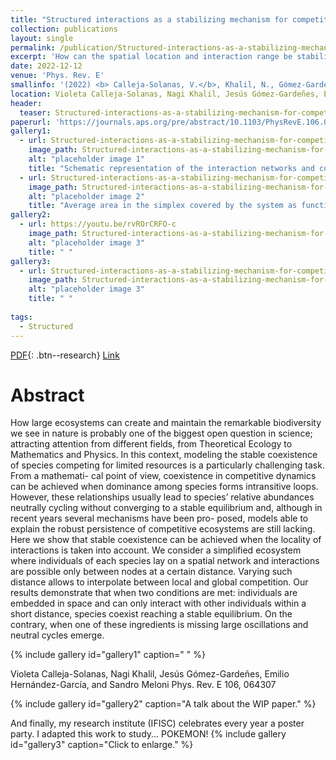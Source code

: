 ```yaml
---
title: "Structured interactions as a stabilizing mechanism for competitive ecosystems"
collection: publications
layout: single
permalink: /publication/Structured-interactions-as-a-stabilizing-mechanism-for-competitive-ecosystems/
excerpt: 'How can the spatial location and interaction range be stabilizing?'
date: 2022-12-12
venue: 'Phys. Rev. E'
smallinfo: '(2022) <b> Calleja-Solanas, V.</b>, Khalil, N., Gómez-Gardeñes, J., Hernández-García, E. & Meloni, S., <b><i>Phys Rev E</i></b>'
location: Violeta Calleja-Solanas, Nagi Khalil, Jesús Gómez-Gardeñes, Emilio Hernández-García, Sandro Meloni
header:
  teaser: Structured-interactions-as-a-stabilizing-mechanism-for-competitive-ecosystems/fig1.png
paperurl: 'https://journals.aps.org/pre/abstract/10.1103/PhysRevE.106.064307'
gallery1:
  - url: Structured-interactions-as-a-stabilizing-mechanism-for-competitive-ecosystems/fig1.png
    image_path: Structured-interactions-as-a-stabilizing-mechanism-for-competitive-ecosystems/fig1.png
    alt: "placeholder image 1"
    title: "Schematic representation of the interaction networks and competitive dynamics."
  - url: Structured-interactions-as-a-stabilizing-mechanism-for-competitive-ecosystems/fig3.png
    image_path: Structured-interactions-as-a-stabilizing-mechanism-for-competitive-ecosystems/fig3.png
    alt: "placeholder image 2"
    title: "Average area in the simplex covered by the system as function of average degree, for different networks."
gallery2:
  - url: https://youtu.be/rvROrCRFO-c
    image_path: Structured-interactions-as-a-stabilizing-mechanism-for-competitive-ecosystems/video.png
    alt: "placeholder image 3"
    title: " "
gallery3:
  - url: Structured-interactions-as-a-stabilizing-mechanism-for-competitive-ecosystems/pokemon.jpeg
    image_path: Structured-interactions-as-a-stabilizing-mechanism-for-competitive-ecosystems/pokemon.jpeg
    alt: "placeholder image 3"
    title: " "
 
tags:
  - Structured
---
```


[PDF](https://violetavivi.github.io/files/PhysRevE.106.064307.pdf){: .btn--research}  [Link](https://journals.aps.org/pre/abstract/10.1103/PhysRevE.106.064307)

# Abstract
How large ecosystems can create and maintain the remarkable
biodiversity we see in nature is probably one of the biggest open question in science; attracting attention from
different fields, from Theoretical Ecology to Mathematics and Physics. In this context, modeling the stable
coexistence of species competing for limited resources is a particularly challenging task. From a mathemati-
cal point of view, coexistence in competitive dynamics can be achieved when dominance among species forms
intransitive loops. However, these relationships usually lead to species’ relative abundances neutrally cycling
without converging to a stable equilibrium and, although in recent years several mechanisms have been pro-
posed, models able to explain the robust persistence of competitive ecosystems are still lacking. Here we show
that stable coexistence can be achieved when the locality of interactions is taken into account. We consider a
simplified ecosystem where individuals of each species lay on a spatial network and interactions are possible
only between nodes at a certain distance. Varying such distance allows to interpolate between local and global
competition. Our results demonstrate that when two conditions are met: individuals are embedded in space and
can only interact with other individuals within a short distance, species coexist reaching a stable equilibrium.
On the contrary, when one of these ingredients is missing large oscillations and neutral cycles emerge.

{% include gallery id="gallery1" caption=" " %}

Violeta Calleja-Solanas, Nagi Khalil, Jesús Gómez-Gardeñes, Emilio Hernández-García, and Sandro Meloni
Phys. Rev. E 106, 064307

{% include gallery id="gallery2"  caption="A talk about the WIP paper." %}

And finally, my research institute (IFISC) celebrates every year a poster party. I adapted this work to study... POKEMON!
{% include gallery id="gallery3"  caption="Click to enlarge." %}
